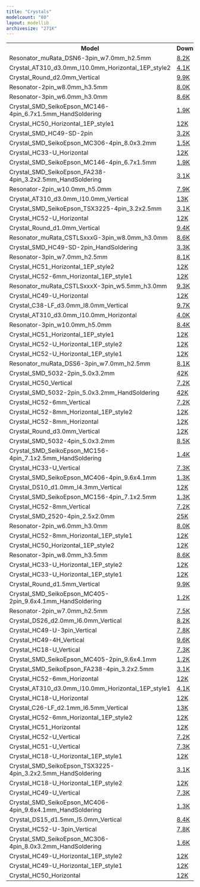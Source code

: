 ```yaml
---
title: "Crystals"
modelcount: "80"
layout: modellib
archivesize: "271K"
---
```


<table><tr>
<th>Model</th>
<th>Download</th>
</tr>
<tr><td>Resonator_muRata_DSN6-3pin_w7.0mm_h2.5mm</td><td><a href="/download/packages3d/Crystals.3dshapes/Resonator_muRata_DSN6-3pin_w7.0mm_h2.5mm.7z">8.2K</a></td></tr>

<tr><td>Crystal_AT310_d3.0mm_l10.0mm_Horizontal_1EP_style2</td><td><a href="/download/packages3d/Crystals.3dshapes/Crystal_AT310_d3.0mm_l10.0mm_Horizontal_1EP_style2.7z">4.1K</a></td></tr>

<tr><td>Crystal_Round_d2.0mm_Vertical</td><td><a href="/download/packages3d/Crystals.3dshapes/Crystal_Round_d2.0mm_Vertical.7z">9.9K</a></td></tr>

<tr><td>Resonator-2pin_w8.0mm_h3.5mm</td><td><a href="/download/packages3d/Crystals.3dshapes/Resonator-2pin_w8.0mm_h3.5mm.7z">8.0K</a></td></tr>

<tr><td>Resonator-3pin_w6.0mm_h3.0mm</td><td><a href="/download/packages3d/Crystals.3dshapes/Resonator-3pin_w6.0mm_h3.0mm.7z">8.6K</a></td></tr>

<tr><td>Crystal_SMD_SeikoEpson_MC146-4pin_6.7x1.5mm_HandSoldering</td><td><a href="/download/packages3d/Crystals.3dshapes/Crystal_SMD_SeikoEpson_MC146-4pin_6.7x1.5mm_HandSoldering.7z">1.9K</a></td></tr>

<tr><td>Crystal_HC50_Horizontal_1EP_style1</td><td><a href="/download/packages3d/Crystals.3dshapes/Crystal_HC50_Horizontal_1EP_style1.7z">12K</a></td></tr>

<tr><td>Crystal_SMD_HC49-SD-2pin</td><td><a href="/download/packages3d/Crystals.3dshapes/Crystal_SMD_HC49-SD-2pin.7z">3.2K</a></td></tr>

<tr><td>Crystal_SMD_SeikoEpson_MC306-4pin_8.0x3.2mm</td><td><a href="/download/packages3d/Crystals.3dshapes/Crystal_SMD_SeikoEpson_MC306-4pin_8.0x3.2mm.7z">1.5K</a></td></tr>

<tr><td>Crystal_HC33-U_Horizontal</td><td><a href="/download/packages3d/Crystals.3dshapes/Crystal_HC33-U_Horizontal.7z">12K</a></td></tr>

<tr><td>Crystal_SMD_SeikoEpson_MC146-4pin_6.7x1.5mm</td><td><a href="/download/packages3d/Crystals.3dshapes/Crystal_SMD_SeikoEpson_MC146-4pin_6.7x1.5mm.7z">1.9K</a></td></tr>

<tr><td>Crystal_SMD_SeikoEpson_FA238-4pin_3.2x2.5mm_HandSoldering</td><td><a href="/download/packages3d/Crystals.3dshapes/Crystal_SMD_SeikoEpson_FA238-4pin_3.2x2.5mm_HandSoldering.7z">3.1K</a></td></tr>

<tr><td>Resonator-2pin_w10.0mm_h5.0mm</td><td><a href="/download/packages3d/Crystals.3dshapes/Resonator-2pin_w10.0mm_h5.0mm.7z">7.9K</a></td></tr>

<tr><td>Crystal_AT310_d3.0mm_l10.0mm_Vertical</td><td><a href="/download/packages3d/Crystals.3dshapes/Crystal_AT310_d3.0mm_l10.0mm_Vertical.7z">13K</a></td></tr>

<tr><td>Crystal_SMD_SeikoEpson_TSX3225-4pin_3.2x2.5mm</td><td><a href="/download/packages3d/Crystals.3dshapes/Crystal_SMD_SeikoEpson_TSX3225-4pin_3.2x2.5mm.7z">3.1K</a></td></tr>

<tr><td>Crystal_HC52-U_Horizontal</td><td><a href="/download/packages3d/Crystals.3dshapes/Crystal_HC52-U_Horizontal.7z">12K</a></td></tr>

<tr><td>Crystal_Round_d1.0mm_Vertical</td><td><a href="/download/packages3d/Crystals.3dshapes/Crystal_Round_d1.0mm_Vertical.7z">9.4K</a></td></tr>

<tr><td>Resonator_muRata_CSTLSxxxG-3pin_w8.0mm_h3.0mm</td><td><a href="/download/packages3d/Crystals.3dshapes/Resonator_muRata_CSTLSxxxG-3pin_w8.0mm_h3.0mm.7z">8.6K</a></td></tr>

<tr><td>Crystal_SMD_HC49-SD-2pin_HandSoldering</td><td><a href="/download/packages3d/Crystals.3dshapes/Crystal_SMD_HC49-SD-2pin_HandSoldering.7z">3.3K</a></td></tr>

<tr><td>Resonator-3pin_w7.0mm_h2.5mm</td><td><a href="/download/packages3d/Crystals.3dshapes/Resonator-3pin_w7.0mm_h2.5mm.7z">8.1K</a></td></tr>

<tr><td>Crystal_HC51_Horizontal_1EP_style2</td><td><a href="/download/packages3d/Crystals.3dshapes/Crystal_HC51_Horizontal_1EP_style2.7z">12K</a></td></tr>

<tr><td>Crystal_HC52-6mm_Horizontal_1EP_style1</td><td><a href="/download/packages3d/Crystals.3dshapes/Crystal_HC52-6mm_Horizontal_1EP_style1.7z">12K</a></td></tr>

<tr><td>Resonator_muRata_CSTLSxxxX-3pin_w5.5mm_h3.0mm</td><td><a href="/download/packages3d/Crystals.3dshapes/Resonator_muRata_CSTLSxxxX-3pin_w5.5mm_h3.0mm.7z">9.3K</a></td></tr>

<tr><td>Crystal_HC49-U_Horizontal</td><td><a href="/download/packages3d/Crystals.3dshapes/Crystal_HC49-U_Horizontal.7z">12K</a></td></tr>

<tr><td>Crystal_C38-LF_d3.0mm_l8.0mm_Vertical</td><td><a href="/download/packages3d/Crystals.3dshapes/Crystal_C38-LF_d3.0mm_l8.0mm_Vertical.7z">9.7K</a></td></tr>

<tr><td>Crystal_AT310_d3.0mm_l10.0mm_Horizontal</td><td><a href="/download/packages3d/Crystals.3dshapes/Crystal_AT310_d3.0mm_l10.0mm_Horizontal.7z">4.0K</a></td></tr>

<tr><td>Resonator-3pin_w10.0mm_h5.0mm</td><td><a href="/download/packages3d/Crystals.3dshapes/Resonator-3pin_w10.0mm_h5.0mm.7z">8.4K</a></td></tr>

<tr><td>Crystal_HC51_Horizontal_1EP_style1</td><td><a href="/download/packages3d/Crystals.3dshapes/Crystal_HC51_Horizontal_1EP_style1.7z">12K</a></td></tr>

<tr><td>Crystal_HC52-U_Horizontal_1EP_style2</td><td><a href="/download/packages3d/Crystals.3dshapes/Crystal_HC52-U_Horizontal_1EP_style2.7z">12K</a></td></tr>

<tr><td>Crystal_HC52-U_Horizontal_1EP_style1</td><td><a href="/download/packages3d/Crystals.3dshapes/Crystal_HC52-U_Horizontal_1EP_style1.7z">12K</a></td></tr>

<tr><td>Resonator_muRata_DSS6-3pin_w7.0mm_h2.5mm</td><td><a href="/download/packages3d/Crystals.3dshapes/Resonator_muRata_DSS6-3pin_w7.0mm_h2.5mm.7z">8.1K</a></td></tr>

<tr><td>Crystal_SMD_5032-2pin_5.0x3.2mm</td><td><a href="/download/packages3d/Crystals.3dshapes/Crystal_SMD_5032-2pin_5.0x3.2mm.7z">42K</a></td></tr>

<tr><td>Crystal_HC50_Vertical</td><td><a href="/download/packages3d/Crystals.3dshapes/Crystal_HC50_Vertical.7z">7.2K</a></td></tr>

<tr><td>Crystal_SMD_5032-2pin_5.0x3.2mm_HandSoldering</td><td><a href="/download/packages3d/Crystals.3dshapes/Crystal_SMD_5032-2pin_5.0x3.2mm_HandSoldering.7z">42K</a></td></tr>

<tr><td>Crystal_HC52-6mm_Vertical</td><td><a href="/download/packages3d/Crystals.3dshapes/Crystal_HC52-6mm_Vertical.7z">7.2K</a></td></tr>

<tr><td>Crystal_HC52-8mm_Horizontal_1EP_style2</td><td><a href="/download/packages3d/Crystals.3dshapes/Crystal_HC52-8mm_Horizontal_1EP_style2.7z">12K</a></td></tr>

<tr><td>Crystal_HC52-8mm_Horizontal</td><td><a href="/download/packages3d/Crystals.3dshapes/Crystal_HC52-8mm_Horizontal.7z">12K</a></td></tr>

<tr><td>Crystal_Round_d3.0mm_Vertical</td><td><a href="/download/packages3d/Crystals.3dshapes/Crystal_Round_d3.0mm_Vertical.7z">12K</a></td></tr>

<tr><td>Crystal_SMD_5032-4pin_5.0x3.2mm</td><td><a href="/download/packages3d/Crystals.3dshapes/Crystal_SMD_5032-4pin_5.0x3.2mm.7z">8.5K</a></td></tr>

<tr><td>Crystal_SMD_SeikoEpson_MC156-4pin_7.1x2.5mm_HandSoldering</td><td><a href="/download/packages3d/Crystals.3dshapes/Crystal_SMD_SeikoEpson_MC156-4pin_7.1x2.5mm_HandSoldering.7z">1.4K</a></td></tr>

<tr><td>Crystal_HC33-U_Vertical</td><td><a href="/download/packages3d/Crystals.3dshapes/Crystal_HC33-U_Vertical.7z">7.3K</a></td></tr>

<tr><td>Crystal_SMD_SeikoEpson_MC406-4pin_9.6x4.1mm</td><td><a href="/download/packages3d/Crystals.3dshapes/Crystal_SMD_SeikoEpson_MC406-4pin_9.6x4.1mm.7z">1.3K</a></td></tr>

<tr><td>Crystal_DS10_d1.0mm_l4.3mm_Vertical</td><td><a href="/download/packages3d/Crystals.3dshapes/Crystal_DS10_d1.0mm_l4.3mm_Vertical.7z">12K</a></td></tr>

<tr><td>Crystal_SMD_SeikoEpson_MC156-4pin_7.1x2.5mm</td><td><a href="/download/packages3d/Crystals.3dshapes/Crystal_SMD_SeikoEpson_MC156-4pin_7.1x2.5mm.7z">1.3K</a></td></tr>

<tr><td>Crystal_HC52-8mm_Vertical</td><td><a href="/download/packages3d/Crystals.3dshapes/Crystal_HC52-8mm_Vertical.7z">7.2K</a></td></tr>

<tr><td>Crystal_SMD_2520-4pin_2.5x2.0mm</td><td><a href="/download/packages3d/Crystals.3dshapes/Crystal_SMD_2520-4pin_2.5x2.0mm.7z">25K</a></td></tr>

<tr><td>Resonator-2pin_w6.0mm_h3.0mm</td><td><a href="/download/packages3d/Crystals.3dshapes/Resonator-2pin_w6.0mm_h3.0mm.7z">8.0K</a></td></tr>

<tr><td>Crystal_HC52-8mm_Horizontal_1EP_style1</td><td><a href="/download/packages3d/Crystals.3dshapes/Crystal_HC52-8mm_Horizontal_1EP_style1.7z">12K</a></td></tr>

<tr><td>Crystal_HC50_Horizontal_1EP_style2</td><td><a href="/download/packages3d/Crystals.3dshapes/Crystal_HC50_Horizontal_1EP_style2.7z">12K</a></td></tr>

<tr><td>Resonator-3pin_w8.0mm_h3.5mm</td><td><a href="/download/packages3d/Crystals.3dshapes/Resonator-3pin_w8.0mm_h3.5mm.7z">8.6K</a></td></tr>

<tr><td>Crystal_HC33-U_Horizontal_1EP_style2</td><td><a href="/download/packages3d/Crystals.3dshapes/Crystal_HC33-U_Horizontal_1EP_style2.7z">12K</a></td></tr>

<tr><td>Crystal_HC33-U_Horizontal_1EP_style1</td><td><a href="/download/packages3d/Crystals.3dshapes/Crystal_HC33-U_Horizontal_1EP_style1.7z">12K</a></td></tr>

<tr><td>Crystal_Round_d1.5mm_Vertical</td><td><a href="/download/packages3d/Crystals.3dshapes/Crystal_Round_d1.5mm_Vertical.7z">9.9K</a></td></tr>

<tr><td>Crystal_SMD_SeikoEpson_MC405-2pin_9.6x4.1mm_HandSoldering</td><td><a href="/download/packages3d/Crystals.3dshapes/Crystal_SMD_SeikoEpson_MC405-2pin_9.6x4.1mm_HandSoldering.7z">1.2K</a></td></tr>

<tr><td>Resonator-2pin_w7.0mm_h2.5mm</td><td><a href="/download/packages3d/Crystals.3dshapes/Resonator-2pin_w7.0mm_h2.5mm.7z">7.5K</a></td></tr>

<tr><td>Crystal_DS26_d2.0mm_l6.0mm_Vertical</td><td><a href="/download/packages3d/Crystals.3dshapes/Crystal_DS26_d2.0mm_l6.0mm_Vertical.7z">8.2K</a></td></tr>

<tr><td>Crystal_HC49-U-3pin_Vertical</td><td><a href="/download/packages3d/Crystals.3dshapes/Crystal_HC49-U-3pin_Vertical.7z">7.8K</a></td></tr>

<tr><td>Crystal_HC49-4H_Vertical</td><td><a href="/download/packages3d/Crystals.3dshapes/Crystal_HC49-4H_Vertical.7z">9.6K</a></td></tr>

<tr><td>Crystal_HC18-U_Vertical</td><td><a href="/download/packages3d/Crystals.3dshapes/Crystal_HC18-U_Vertical.7z">7.3K</a></td></tr>

<tr><td>Crystal_SMD_SeikoEpson_MC405-2pin_9.6x4.1mm</td><td><a href="/download/packages3d/Crystals.3dshapes/Crystal_SMD_SeikoEpson_MC405-2pin_9.6x4.1mm.7z">1.2K</a></td></tr>

<tr><td>Crystal_SMD_SeikoEpson_FA238-4pin_3.2x2.5mm</td><td><a href="/download/packages3d/Crystals.3dshapes/Crystal_SMD_SeikoEpson_FA238-4pin_3.2x2.5mm.7z">3.1K</a></td></tr>

<tr><td>Crystal_HC52-6mm_Horizontal</td><td><a href="/download/packages3d/Crystals.3dshapes/Crystal_HC52-6mm_Horizontal.7z">12K</a></td></tr>

<tr><td>Crystal_AT310_d3.0mm_l10.0mm_Horizontal_1EP_style1</td><td><a href="/download/packages3d/Crystals.3dshapes/Crystal_AT310_d3.0mm_l10.0mm_Horizontal_1EP_style1.7z">4.1K</a></td></tr>

<tr><td>Crystal_HC18-U_Horizontal</td><td><a href="/download/packages3d/Crystals.3dshapes/Crystal_HC18-U_Horizontal.7z">12K</a></td></tr>

<tr><td>Crystal_C26-LF_d2.1mm_l6.5mm_Vertical</td><td><a href="/download/packages3d/Crystals.3dshapes/Crystal_C26-LF_d2.1mm_l6.5mm_Vertical.7z">13K</a></td></tr>

<tr><td>Crystal_HC52-6mm_Horizontal_1EP_style2</td><td><a href="/download/packages3d/Crystals.3dshapes/Crystal_HC52-6mm_Horizontal_1EP_style2.7z">12K</a></td></tr>

<tr><td>Crystal_HC51_Horizontal</td><td><a href="/download/packages3d/Crystals.3dshapes/Crystal_HC51_Horizontal.7z">12K</a></td></tr>

<tr><td>Crystal_HC52-U_Vertical</td><td><a href="/download/packages3d/Crystals.3dshapes/Crystal_HC52-U_Vertical.7z">7.2K</a></td></tr>

<tr><td>Crystal_HC51-U_Vertical</td><td><a href="/download/packages3d/Crystals.3dshapes/Crystal_HC51-U_Vertical.7z">7.3K</a></td></tr>

<tr><td>Crystal_HC18-U_Horizontal_1EP_style1</td><td><a href="/download/packages3d/Crystals.3dshapes/Crystal_HC18-U_Horizontal_1EP_style1.7z">12K</a></td></tr>

<tr><td>Crystal_SMD_SeikoEpson_TSX3225-4pin_3.2x2.5mm_HandSoldering</td><td><a href="/download/packages3d/Crystals.3dshapes/Crystal_SMD_SeikoEpson_TSX3225-4pin_3.2x2.5mm_HandSoldering.7z">3.1K</a></td></tr>

<tr><td>Crystal_HC18-U_Horizontal_1EP_style2</td><td><a href="/download/packages3d/Crystals.3dshapes/Crystal_HC18-U_Horizontal_1EP_style2.7z">12K</a></td></tr>

<tr><td>Crystal_HC49-U_Vertical</td><td><a href="/download/packages3d/Crystals.3dshapes/Crystal_HC49-U_Vertical.7z">7.3K</a></td></tr>

<tr><td>Crystal_SMD_SeikoEpson_MC406-4pin_9.6x4.1mm_HandSoldering</td><td><a href="/download/packages3d/Crystals.3dshapes/Crystal_SMD_SeikoEpson_MC406-4pin_9.6x4.1mm_HandSoldering.7z">1.3K</a></td></tr>

<tr><td>Crystal_DS15_d1.5mm_l5.0mm_Vertical</td><td><a href="/download/packages3d/Crystals.3dshapes/Crystal_DS15_d1.5mm_l5.0mm_Vertical.7z">8.4K</a></td></tr>

<tr><td>Crystal_HC52-U-3pin_Vertical</td><td><a href="/download/packages3d/Crystals.3dshapes/Crystal_HC52-U-3pin_Vertical.7z">7.8K</a></td></tr>

<tr><td>Crystal_SMD_SeikoEpson_MC306-4pin_8.0x3.2mm_HandSoldering</td><td><a href="/download/packages3d/Crystals.3dshapes/Crystal_SMD_SeikoEpson_MC306-4pin_8.0x3.2mm_HandSoldering.7z">1.6K</a></td></tr>

<tr><td>Crystal_HC49-U_Horizontal_1EP_style2</td><td><a href="/download/packages3d/Crystals.3dshapes/Crystal_HC49-U_Horizontal_1EP_style2.7z">12K</a></td></tr>

<tr><td>Crystal_HC49-U_Horizontal_1EP_style1</td><td><a href="/download/packages3d/Crystals.3dshapes/Crystal_HC49-U_Horizontal_1EP_style1.7z">12K</a></td></tr>

<tr><td>Crystal_HC50_Horizontal</td><td><a href="/download/packages3d/Crystals.3dshapes/Crystal_HC50_Horizontal.7z">12K</a></td></tr>

